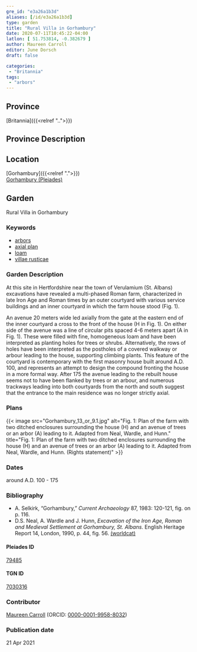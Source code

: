 ```yaml
---
gre_id: "e3a26a1b3d"
aliases: [/id/e3a26a1b3d]
type: garden
title: "Rural Villa in Gorhambury"
date: 2020-07-11T10:45:22-04:00
latlon: [ 51.753814, -0.382679 ]
author: Maureen Carroll
editor: June Dorsch
draft: false

categories:
 - "Britannia"
tags:
 - "arbors"
---
```


## Province

[Britannia]({{<relref "..">}})  

## Province Description


## Location

[Gorhambury]({{<relref ".">}}) \
[Gorhambury (Pleiades)](https://pleiades.stoa.org/places/79485)

<!--### Location Description-->

<!-- LEAVE THIS BLANK FOR NOW -->

<!--## Sublocation-->

<!--
[AREA WITHIN LOCATION, LIKE “PALATINE HILL”](GEOREFERENCE LINK)
A sublocation is any area larger than an individual garden, but located within a location. I would always try to include a link to a controlled vocabulary here if possible. This ID may well be different from the Garden ID, e.g., Pompeii versus a Garden in one of the houses which has its own Pleiades ID.
-->

<!--### Sublocation Description-->

<!-- DESCRIPTION -->

## Garden

Rural Villa in Gorhambury

### Keywords

- [arbors](http://vocab.getty.edu/page/aat/300006781)
- [axial plan](http://vocab.getty.edu/page/aat/300121971)
- [loam](http://vocab.getty.edu/page/aat/300014335)
- [villae rusticae](http://vocab.getty.edu/page/aat/300005518)

### Garden Description

At this site in Hertfordshire near the town of Verulamium (St. Albans) excavations have revealed a multi-phased Roman farm, characterized in late Iron Age and Roman times by an outer courtyard with various service buildings and an inner courtyard in which the farm house stood (Fig. 1).

An avenue 20 meters wide led axially from the gate at the eastern end of the inner courtyard a cross to the front of the house (H in Fig. 1). On either side of the avenue was a line of circular pits spaced 4-6 meters apart (A in Fig. 1). These were filled with fine, homogeneous loam and have been interpreted as planting holes for trees or shrubs. Alternatively, the rows of holes have been interpreted as the postholes of a covered walkway or arbour leading to the house, supporting climbing plants. This feature of the courtyard is contemporary with the first masonry house built around A.D. 100, and represents an attempt to design the compound fronting the house in a more formal way. After 175 the avenue leading to the rebuilt house seems not to have been flanked by trees or an arbour, and numerous trackways leading into both courtyards from the north and south suggest that the entrance to the main residence was no longer strictly axial.

<!--
### Maps
-->

### Plans

{{< image src="Gorhambury_13_or_9.1.jpg" alt="Fig. 1: Plan of the farm with two ditched enclosures surrounding the house (H) and an avenue of trees or an arbor (A) leading to it. Adapted from Neal, Wardle, and Hunn." title="Fig. 1: Plan of the farm with two ditched enclosures surrounding the house (H) and an avenue of trees or an arbor (A) leading to it. Adapted from Neal, Wardle, and Hunn. (Rights statement)" >}}

<!--
### Images
-->

### Dates

around A.D. 100 - 175

### Bibliography

* A. Selkirk, “Gorhambury,” *Current Archaeology* 87, 1983: 120-121, fig. on p. 116.
* D.S. Neal, A. Wardle and J. Hunn, *Excavation of the Iron Age, Roman and Medieval Settlement at Gorhambury, St. Albans*. English Heritage Report 14, London, 1990, p. 44, fig. 56. [(worldcat)](http://www.worldcat.org/oclc/908621649)

<!--#### Periodo ID-->

<!-- [PERIODO_ID](https://pleiades.stoa.org/places/PLEIADES_ID) -->

#### Pleiades ID

[79485](https://pleiades.stoa.org/places/79485)

#### TGN ID

[7030316](http://vocab.getty.edu/page/tgn/7030316)

### Contributor

[Maureen Carroll](https://www.sheffield.ac.uk/archaeology/our-people/academic-staff/maureen-carroll) (ORCID: [0000-0001-9958-8032](https://orcid.org/0000-0001-9958-8032))

### Publication date


21 Apr 2021

<!--### Related articles-->

<!-- Links to other related articles. Leave blank for now -->
